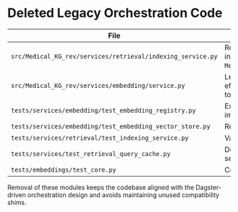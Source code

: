 # Deleted Legacy Orchestration Code

| File | Reason for Removal |
| ---- | ------------------ |
| `src/Medical_KG_rev/services/retrieval/indexing_service.py` | Replaced by the Dagster/Haystack index stage. Dual write logic now lives in `Medical_KG_rev.orchestration.haystack.components.HaystackIndexWriter`. |
| `src/Medical_KG_rev/services/embedding/service.py` | Legacy embedding worker with custom batching and vector-store side effects. Superseded by the stage-backed `EmbeddingWorker` that delegates to the Dagster embed stage. |
| `tests/services/embedding/test_embedding_registry.py` | Exercised legacy registry behaviour tied to the removed worker implementation. |
| `tests/services/embedding/test_embedding_vector_store.py` | Relied on the deleted embedding worker side effects. |
| `tests/services/retrieval/test_indexing_service.py` | Validated the removed indexing service. |
| `tests/services/test_retrieval_query_cache.py` | Depended on the bespoke embedding worker and indexing service cache semantics. |
| `tests/embeddings/test_core.py` | Covered the legacy embedding worker CLI and batch execution paths. |

Removal of these modules keeps the codebase aligned with the Dagster-driven
orchestration design and avoids maintaining unused compatibility shims.

